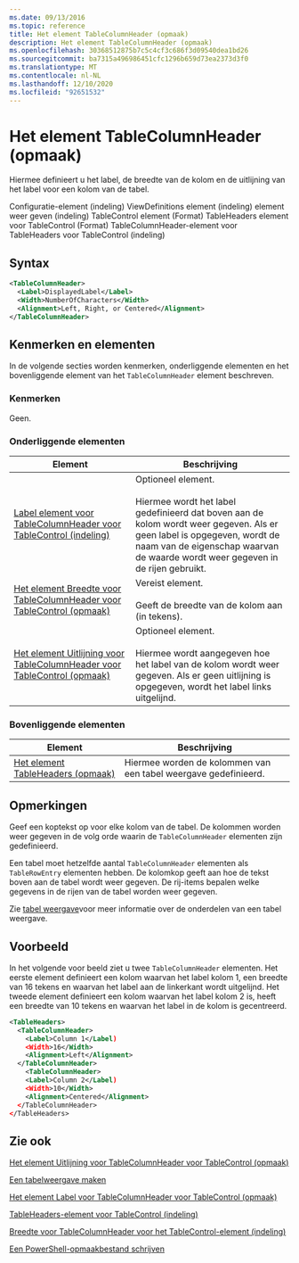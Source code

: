 ```yaml
---
ms.date: 09/13/2016
ms.topic: reference
title: Het element TableColumnHeader (opmaak)
description: Het element TableColumnHeader (opmaak)
ms.openlocfilehash: 30368512875b7c5c4cf3c686f3d09540dea1bd26
ms.sourcegitcommit: ba7315a496986451cfc1296b659d73ea2373d3f0
ms.translationtype: MT
ms.contentlocale: nl-NL
ms.lasthandoff: 12/10/2020
ms.locfileid: "92651532"
---
```

# <a name="tablecolumnheader-element-format"></a>Het element TableColumnHeader (opmaak)

Hiermee definieert u het label, de breedte van de kolom en de uitlijning van het label voor een kolom van de tabel.

Configuratie-element (indeling) ViewDefinitions element (indeling) element weer geven (indeling) TableControl element (Format) TableHeaders element voor TableControl (Format) TableColumnHeader-element voor TableHeaders voor TableControl (indeling)

## <a name="syntax"></a>Syntax

```xml
<TableColumnHeader>
  <Label>DisplayedLabel</Label>
  <Width>NumberOfCharacters</Width>
  <Alignment>Left, Right, or Centered</Alignment>
</TableColumnHeader>
```

## <a name="attributes-and-elements"></a>Kenmerken en elementen

In de volgende secties worden kenmerken, onderliggende elementen en het bovenliggende element van het `TableColumnHeader` element beschreven.

### <a name="attributes"></a>Kenmerken

Geen.

### <a name="child-elements"></a>Onderliggende elementen

|Element|Beschrijving|
|-------------|-----------------|
|[Label element voor TableColumnHeader voor TableControl (indeling)](./label-element-for-tablecolumnheader-for-tablecontrol-format.md)|Optioneel element.<br /><br /> Hiermee wordt het label gedefinieerd dat boven aan de kolom wordt weer gegeven. Als er geen label is opgegeven, wordt de naam van de eigenschap waarvan de waarde wordt weer gegeven in de rijen gebruikt.|
|[Het element Breedte voor TableColumnHeader voor TableControl (opmaak)](./width-element-for-tablecolumnheader-for-tablecontrol-format.md)|Vereist element.<br /><br /> Geeft de breedte van de kolom aan (in tekens).|
|[Het element Uitlijning voor TableColumnHeader voor TableControl (opmaak)](./alignment-element-for-tablecolumnheader-for-tablecontrol-format.md)|Optioneel element.<br /><br /> Hiermee wordt aangegeven hoe het label van de kolom wordt weer gegeven. Als er geen uitlijning is opgegeven, wordt het label links uitgelijnd.|

### <a name="parent-elements"></a>Bovenliggende elementen

|Element|Beschrijving|
|-------------|-----------------|
|[Het element TableHeaders (opmaak)](./tableheaders-element-format.md)|Hiermee worden de kolommen van een tabel weergave gedefinieerd.|

## <a name="remarks"></a>Opmerkingen

Geef een koptekst op voor elke kolom van de tabel. De kolommen worden weer gegeven in de volg orde waarin de `TableColumnHeader` elementen zijn gedefinieerd.

Een tabel moet hetzelfde aantal `TableColumnHeader` elementen als `TableRowEntry` elementen hebben. De kolomkop geeft aan hoe de tekst boven aan de tabel wordt weer gegeven. De rij-items bepalen welke gegevens in de rijen van de tabel worden weer gegeven.

Zie [tabel weergave](./creating-a-table-view.md)voor meer informatie over de onderdelen van een tabel weergave.

## <a name="example"></a>Voorbeeld

In het volgende voor beeld ziet u twee `TableColumnHeader` elementen. Het eerste element definieert een kolom waarvan het label kolom 1, een breedte van 16 tekens en waarvan het label aan de linkerkant wordt uitgelijnd. Het tweede element definieert een kolom waarvan het label kolom 2 is, heeft een breedte van 10 tekens en waarvan het label in de kolom is gecentreerd.

```xml
<TableHeaders>
  <TableColumnHeader>
    <Label>Column 1</Label)
    <Width>16</Width>
    <Alignment>Left</Alignment>
  </TableColumnHeader>
    <TableColumnHeader>
    <Label>Column 2</Label)
    <Width>10</Width>
    <Alignment>Centered</Alignment>
  </TableColumnHeader>
</TableHeaders>
```

## <a name="see-also"></a>Zie ook

[Het element Uitlijning voor TableColumnHeader voor TableControl (opmaak)](./alignment-element-for-tablecolumnheader-for-tablecontrol-format.md)

[Een tabelweergave maken](./creating-a-table-view.md)

[Het element Label voor TableColumnHeader voor TableControl (opmaak)](./label-element-for-tablecolumnheader-for-tablecontrol-format.md)

[TableHeaders-element voor TableControl (indeling)](./tableheaders-element-format.md)

[Breedte voor TableColumnHeader voor het TableControl-element (indeling)](./width-element-for-tablecolumnheader-for-tablecontrol-format.md)

[Een PowerShell-opmaakbestand schrijven](./writing-a-powershell-formatting-file.md)
